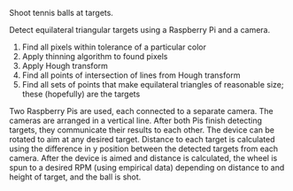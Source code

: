 Shoot tennis balls at targets.

Detect equilateral triangular targets using a Raspberry Pi and a camera.
1. Find all pixels within tolerance of a particular color
2. Apply thinning algorithm to found pixels
3. Apply Hough transform
4. Find all points of intersection of lines from Hough transform
5. Find all sets of points that make equilateral triangles of reasonable size; these (hopefully) are the targets

Two Raspberry Pis are used, each connected to a separate camera. The cameras are arranged in a vertical line. After both Pis finish detecting targets, they communicate their results to each other. The device can be rotated to aim at any desired target. Distance to each target is calculated using the difference in y position between the detected targets from each camera. After the device is aimed and distance is calculated, the wheel is spun to a desired RPM (using empirical data) depending on distance to and height of target, and the ball is shot.
